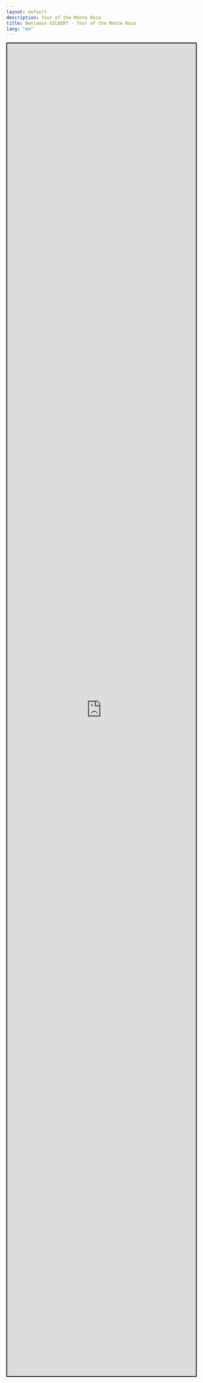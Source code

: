 ```yaml
---
layout: default
description: Tour of the Monte Rosa
title: Benjamin GILBERT - Tour of the Monte Rosa
lang: "en"
---
```


<div align="center" style="height: 88vh; border: 2px solid black"><iframe src="https://footpathapp.com/routes/a4185161-d2a8-466a-9391-b63d0b1b2037?embed=1" style="width: 100%; height: 88vh; border: 0"></iframe></div>